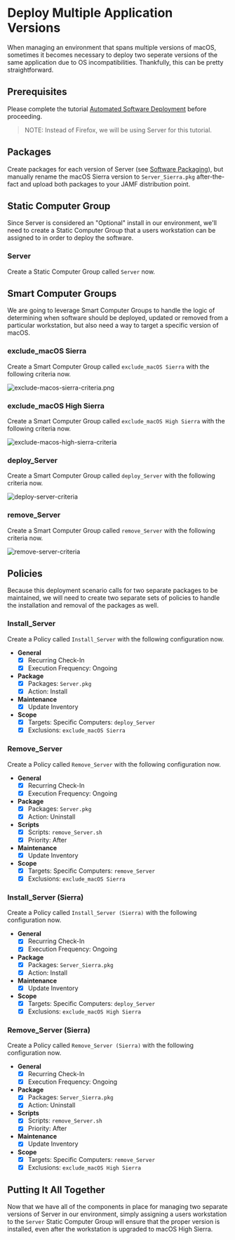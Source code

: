 # Deploy Multiple Application Versions

When managing an environment that spans multiple versions of macOS, sometimes it becomes necessary to deploy two seperate versions of the same application due to OS incompatibilities. Thankfully, this can be pretty straightforward.

## Prerequisites

Please complete the tutorial [Automated Software Deployment](https://github.com/ToplessBanana/tutorials/tree/master/HOW-TO-automated-software-deployment) before proceeding.

> NOTE: Instead of Firefox, we will be using Server for this tutorial.

## Packages

Create packages for each version of Server (see [Software Packaging](https://github.com/ToplessBanana/tutorials/tree/master/HOW-TO-software-packaging)), but manually rename the macOS Sierra version to `Server_Sierra.pkg` after-the-fact and upload both packages to your JAMF distribution point.

## Static Computer Group

Since Server is considered an "Optional" install in our environment, we'll need to create a Static Computer Group that a users workstation can be assigned to in order to deploy the software.

### Server

Create a Static Computer Group called `Server` now.

## Smart Computer Groups

We are going to leverage Smart Computer Groups to handle the logic of determining when software should be deployed, updated or removed from a particular workstation, but also need a way to target a specific version of macOS.

### exclude_macOS Sierra

Create a Smart Computer Group called `exclude_macOS Sierra` with the following criteria now.

![exclude-macos-sierra-criteria.png](https://github.com/ToplessBanana/tutorials/blob/master/HOW-TO-deploy-multiple-application-versions/resources/exclude-macos-sierra-criteria.png)

### exclude_macOS High Sierra

Create a Smart Computer Group called `exclude_macOS High Sierra` with the following criteria now.

![exclude-macos-high-sierra-criteria](https://github.com/ToplessBanana/tutorials/blob/master/HOW-TO-deploy-multiple-application-versions/resources/exclude-macos-high-sierra-criteria.png)

### deploy_Server

Create a Smart Computer Group called `deploy_Server` with the following criteria now.

![deploy-server-criteria](https://github.com/ToplessBanana/tutorials/blob/master/HOW-TO-deploy-multiple-application-versions/resources/deploy-server-criteria.png)

### remove_Server

Create a Smart Computer Group called `remove_Server` with the following criteria now.

![remove-server-criteria](https://github.com/ToplessBanana/tutorials/blob/master/HOW-TO-deploy-multiple-application-versions/resources/remove-server-criteria.png)

## Policies

Because this deployment scenario calls for two separate packages to be maintained, we will need to create two separate sets of policies to handle the installation and removal of the packages as well.

### Install_Server

Create a Policy called `Install_Server` with the following configuration now.

- **General**
  - [x] Recurring Check-In
  - [x] Execution Frequency: Ongoing
- **Package**
  - [x] Packages: `Server.pkg`
  - [x] Action: Install
- **Maintenance**
  - [x] Update Inventory
- **Scope**
  - [x] Targets: Specific Computers: `deploy_Server`
  - [x] Exclusions: `exclude_macOS Sierra`

### Remove_Server

Create a Policy called `Remove_Server` with the following configuration now.

- **General**
  - [x] Recurring Check-In
  - [x] Execution Frequency: Ongoing
- **Package**
  - [x] Packages: `Server.pkg`
  - [x] Action: Uninstall
- **Scripts**
  - [x] Scripts: `remove_Server.sh`
  - [x] Priority: After
- **Maintenance**
  - [x] Update Inventory
- **Scope**
  - [x] Targets: Specific Computers: `remove_Server`
  - [x] Exclusions: `exclude_macOS Sierra`
  
### Install_Server (Sierra)

Create a Policy called `Install_Server (Sierra)` with the following configuration now.

- **General**
  - [x] Recurring Check-In
  - [x] Execution Frequency: Ongoing
- **Package**
  - [x] Packages: `Server_Sierra.pkg`
  - [x] Action: Install
- **Maintenance**
  - [x] Update Inventory
- **Scope**
  - [x] Targets: Specific Computers: `deploy_Server`
  - [x] Exclusions: `exclude_macOS High Sierra`

### Remove_Server (Sierra)

Create a Policy called `Remove_Server (Sierra)` with the following configuration now.

- **General**
  - [x] Recurring Check-In
  - [x] Execution Frequency: Ongoing
- **Package**
  - [x] Packages: `Server_Sierra.pkg`
  - [x] Action: Uninstall
- **Scripts**
  - [x] Scripts: `remove_Server.sh`
  - [x] Priority: After
- **Maintenance**
  - [x] Update Inventory
- **Scope**
  - [x] Targets: Specific Computers: `remove_Server`
  - [x] Exclusions: `exclude_macOS High Sierra`

## Putting It All Together

Now that we have all of the components in place for managing two separate versions of Server in our environment, simply assigning a users workstation to the `Server` Static Computer Group will ensure that the proper version is installed, even after the workstation is upgraded to macOS High Sierra.
